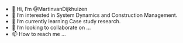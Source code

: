 - 👋 Hi, I’m @MartinvanDijkhuizen
- 👀 I’m interested in System Dynamics and Construction Management.
- 🌱 I’m currently learning Case study research.
- 💞️ I’m looking to collaborate on ...
- 📫 How to reach me ...

<!---
MartinvanDijkhuizen/MartinvanDijkhuizen is a ✨ special ✨ repository because its `README.md` (this file) appears on your GitHub profile.
You can click the Preview link to take a look at your changes.
--->
